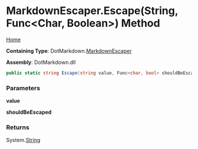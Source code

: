 <a name="_top"></a>

# MarkdownEscaper\.Escape\(String, Func\<Char, Boolean>\) Method

[Home](../../../README.md#_top)

**Containing Type**: DotMarkdown\.[MarkdownEscaper](../README.md#_top)

**Assembly**: DotMarkdown\.dll

```csharp
public static string Escape(string value, Func<char, bool> shouldBeEscaped = null)
```

### Parameters

**value**

**shouldBeEscaped**

### Returns

System\.[String](https://docs.microsoft.com/en-us/dotnet/api/system.string)

